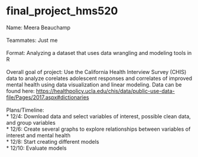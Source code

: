 # final_project_hms520 
Name: Meera Beauchamp \
\
Teammates: Just me \
\
Format: Analyzing a dataset that uses data wrangling and modeling tools in R \
\
Overall goal of project: Use the California Health Interview Survey (CHIS) data to analyze corelates adolescent responses and correlates of improved mental health using data visualization and linear modeling.
Data can be found here: https://healthpolicy.ucla.edu/chis/data/public-use-data-file/Pages/2017.aspx#dictionaries \
\
Plans/Timeline:\
    * 12/4: Download data and select variables of interest, possible clean data, and group variables\
    * 12/6: Create several graphs to explore relationships between variables of interest and mental health\
    * 12/8: Start creating different models\
    * 12/10: Evaluate models